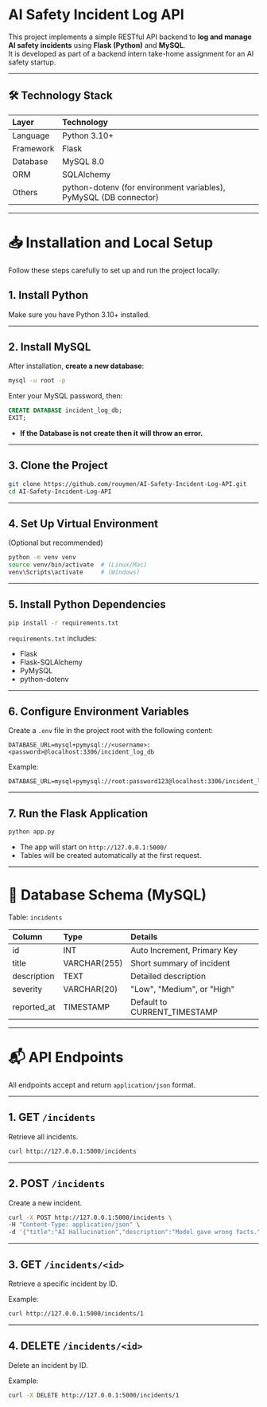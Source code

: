 
# AI Safety Incident Log API

This project implements a simple RESTful API backend to **log and manage AI safety incidents** using **Flask (Python)** and **MySQL**.  
It is developed as part of a backend intern take-home assignment for an AI safety startup.

---

## 🛠️ Technology Stack

| Layer | Technology |
|:-----|:------------|
| Language | Python 3.10+ |
| Framework | Flask |
| Database | MySQL 8.0 |
| ORM | SQLAlchemy |
| Others | python-dotenv (for environment variables), PyMySQL (DB connector) |

---

# 📥 Installation and Local Setup

Follow these steps carefully to set up and run the project locally:

## 1. Install Python

Make sure you have Python 3.10+ installed.  

---

## 2. Install MySQL

After installation, **create a new database**:

```bash
mysql -u root -p
```
Enter your MySQL password, then:

```sql
CREATE DATABASE incident_log_db;
EXIT;
```
- **If the Database is not create then it will throw an error.**
  
---

## 3. Clone the Project

```bash
git clone https://github.com/rouymen/AI-Safety-Incident-Log-API.git
cd AI-Safety-Incident-Log-API
```

---

## 4. Set Up Virtual Environment

(Optional but recommended)

```bash
python -m venv venv
source venv/bin/activate  # (Linux/Mac)
venv\Scripts\activate     # (Windows)
```

---

## 5. Install Python Dependencies

```bash
pip install -r requirements.txt
```

`requirements.txt` includes:
- Flask
- Flask-SQLAlchemy
- PyMySQL
- python-dotenv

---

## 6. Configure Environment Variables

Create a `.env` file in the project root with the following content:

```env
DATABASE_URL=mysql+pymysql://<username>:<password>@localhost:3306/incident_log_db
```

Example:

```env
DATABASE_URL=mysql+pymysql://root:password123@localhost:3306/incident_log_db
```

---

## 7. Run the Flask Application

```bash
python app.py
```

- The app will start on `http://127.0.0.1:5000/`
- Tables will be created automatically at the first request.

---

# 🧱 Database Schema (MySQL)

Table: `incidents`

| Column        | Type         | Details                       |
|:--------------|:-------------|:-------------------------------|
| id            | INT          | Auto Increment, Primary Key    |
| title         | VARCHAR(255) | Short summary of incident      |
| description   | TEXT         | Detailed description           |
| severity      | VARCHAR(20)  | "Low", "Medium", or "High"      |
| reported_at   | TIMESTAMP    | Default to CURRENT_TIMESTAMP   |


---

# 📬 API Endpoints

All endpoints accept and return `application/json` format.

---

## 1. GET `/incidents`

Retrieve all incidents.

```bash
curl http://127.0.0.1:5000/incidents
```

---

## 2. POST `/incidents`

Create a new incident.

```bash
curl -X POST http://127.0.0.1:5000/incidents \
-H "Content-Type: application/json" \
-d '{"title":"AI Hallucination","description":"Model gave wrong facts.","severity":"Medium"}'
```

---

## 3. GET `/incidents/<id>`

Retrieve a specific incident by ID.

Example:
```bash
curl http://127.0.0.1:5000/incidents/1
```

---

## 4. DELETE `/incidents/<id>`

Delete an incident by ID.

Example:
```bash
curl -X DELETE http://127.0.0.1:5000/incidents/1
```

